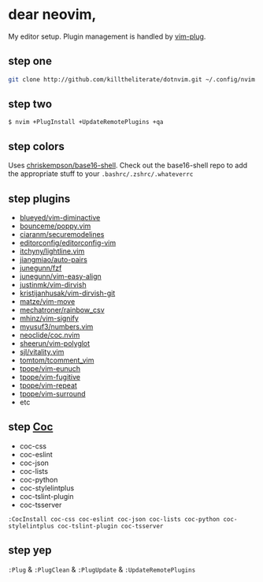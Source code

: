 # dear neovim,

My editor setup. Plugin management is handled by [vim-plug](http://github.com/junegunn/vim-plug).

## step one

```bash
git clone http://github.com/killtheliterate/dotnvim.git ~/.config/nvim
```

## step two

`$ nvim +PlugInstall +UpdateRemotePlugins +qa`

## step colors

Uses [chriskempson/base16-shell](https://github.com/chriskempson/base16-shell). Check out
the base16-shell repo to add the appropriate stuff to your 
`.bashrc/.zshrc/.whateverrc`

## step plugins

* [blueyed/vim-diminactive](https://github.com/blueyed/vim-diminactive)
* [bounceme/poppy.vim](http://github.com/bounceme/poppy.vim)
* [ciaranm/securemodelines](https://github.com/ciaranm/securemodelines)
* [editorconfig/editorconfig-vim](http://github.com/editorconfig/editorconfig-vim)
* [itchyny/lightline.vim](http://github.com/itchyny/lightline.vim)
* [jiangmiao/auto-pairs](http://github.com/jiangmiao/auto-pairs)
* [junegunn/fzf](http://github.com/junegunn/fzf.vim)
* [junegunn/vim-easy-align](https://github.com/junegunn/vim-easy-align)
* [justinmk/vim-dirvish](https://github.com/justinmk/vim-dirvish)
* [kristijanhusak/vim-dirvish-git](https://github.com/kristijanhusak/vim-dirvish-git)
* [matze/vim-move](http://github.com/matze/vim-move)
* [mechatroner/rainbow_csv](https://github.com/mechatroner/rainbow_csv)
* [mhinz/vim-signify](http://github.com/mhinz/vim-signify)
* [myusuf3/numbers.vim](http://github.com/myusuf3/numbers.vim)
* [neoclide/coc.nvim](https://github.com/neoclide/coc.nvim)
* [sheerun/vim-polyglot](https://github.com/sheerun/vim-polyglot)
* [sjl/vitality.vim](http://github.com/sjl/vitality.vim)
* [tomtom/tcomment_vim](http://github.com/tomtom/tcomment_vim)
* [tpope/vim-eunuch](http://github.com/tpope/vim-eunuch)
* [tpope/vim-fugitive](http://github.com/tpope/vim-fugitive)
* [tpope/vim-repeat](http://github.com/tpope/vim-repeat)
* [tpope/vim-surround](http://github.com/tpope/vim-surround)
* etc
<!-- * [shougo/deoplete.nvim](http://github.com/sjl/shougo/deoplete.nvim) -->

## step [Coc](https://github.com/neoclide/coc.nvim)

* coc-css
* coc-eslint
* coc-json
* coc-lists
* coc-python
* coc-stylelintplus
* coc-tslint-plugin
* coc-tsserver
<!-- * coc-yank -->

`:CocInstall coc-css coc-eslint coc-json coc-lists coc-python coc-stylelintplus coc-tslint-plugin coc-tsserver`

## step yep

`:Plug` & `:PlugClean` & `:PlugUpdate` & `:UpdateRemotePlugins`
